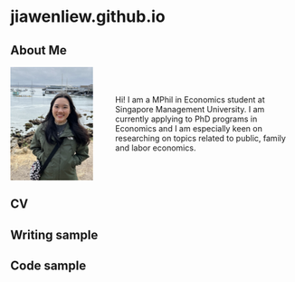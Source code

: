 # jiawenliew.github.io

## About Me
<div style="display: flex; align-items: center;">
  <img src="me.jpeg" alt="me" width="175" height="200" style="margin-right: 20px;">
  <p style="margin-left: 20px;">Hi! I am a MPhil in Economics student at Singapore Management University. I am currently applying to PhD programs in Economics and I am especially keen on researching on topics related to public, family and labor economics.</p>
</div>


## CV

## Writing sample

## Code sample

